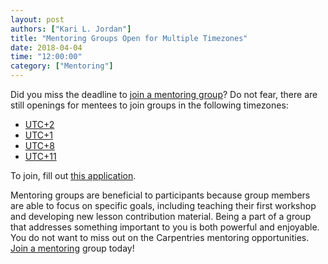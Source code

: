 ```yaml
---
layout: post
authors: ["Kari L. Jordan"]
title: "Mentoring Groups Open for Multiple Timezones"
date: 2018-04-04
time: "12:00:00"
category: ["Mentoring"]
---
```


Did you miss the deadline to [join a mentoring group](https://software-carpentry.org/blog/2018/03/next-round-mentoring.html)? Do not fear, there are still openings for mentees to join groups in the following timezones:

+ [UTC+2](https://www.timeanddate.com/worldclock/south-africa/cape-town)
+ [UTC+1](https://www.timeanddate.com/worldclock/spain/las-palmas)
+ [UTC+8](https://www.timeanddate.com/worldclock/china/beijing)
+ [UTC+11](https://www.timeanddate.com/worldclock/australia/sydney)

To join, fill out [this application](https://docs.google.com/forms/d/e/1FAIpQLSfShPoHabyLUMe5894zn-h5hJGY6OH1sffBYKZML3QfHHfSWQ/viewform).

Mentoring groups are beneficial to participants because group members are able to focus on specific goals, including teaching their first workshop and developing new lesson contribution material. Being a part of a group that addresses something important to you is both powerful and enjoyable. You do not want to miss out on the Carpentries mentoring opportunities. [Join a mentoring](https://docs.google.com/forms/d/e/1FAIpQLSfShPoHabyLUMe5894zn-h5hJGY6OH1sffBYKZML3QfHHfSWQ/viewform) group today!
